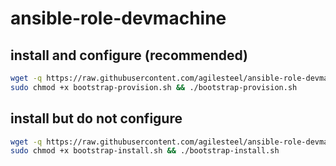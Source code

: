# ansible-role-devmachine

## install and configure (recommended)

```bash
wget -q https://raw.githubusercontent.com/agilesteel/ansible-role-devmachine/master/bootstrap-provision.sh
sudo chmod +x bootstrap-provision.sh && ./bootstrap-provision.sh
```

## install but do not configure

```bash
wget -q https://raw.githubusercontent.com/agilesteel/ansible-role-devmachine/master/bootstrap-install.sh
sudo chmod +x bootstrap-install.sh && ./bootstrap-install.sh
```
